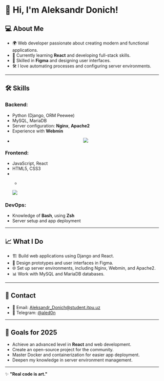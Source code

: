 # 👋 Hi, I'm Aleksandr Donich!

## 💻 About Me
- 🌍 Web developer passionate about creating modern and functional applications.  
- 🌱 Currently learning **React** and developing full-stack skills.  
- 🎨 Skilled in **Figma** and designing user interfaces.  
- 🛠 I love automating processes and configuring server environments.  

---

## 🛠 Skills
### Backend:
- Python (Django, ORM Peewee)
- MySQL, MariaDB
- Server configuration: **Nginx**, **Apache2**
- Experience with **Webmin**
- <p align="center">
  <a href="https://skillicons.dev">
    <img src="https://skillicons.dev/icons?i=git,django,python,docker,vim" />
  </a>
</p>

### Frontend:
- JavaScript, React
- HTML5, CSS3
- - <p align="center">
  <a href="https://skillicons.dev">
    <img src="https://skillicons.dev/icons?i=js,react,html,css" />
  </a>
</p>

### DevOps:
- Knowledge of **Bash**, using **Zsh**
- Server setup and app deployment  

---

## 📈 What I Do
- 🏗 Build web applications using Django and React.  
- 🎨 Design prototypes and user interfaces in Figma.  
- 🌐 Set up server environments, including Nginx, Webmin, and Apache2.  
- 📊 Work with MySQL and MariaDB databases.  

---

## 📩 Contact
- 📧 Email: [Aleksandr_Donich@student.itpu.uz](mailto:Aleksandr_Donich@student.itpu.uz)  
- 📱 Telegram: [@aled0n](https://t.me/aled0n)  

---

## 🚀 Goals for 2025
- Achieve an advanced level in **React** and web development.  
- Create an open-source project for the community.  
- Master Docker and containerization for easier app deployment.  
- Deepen my knowledge in server environment management.  

---

✨ **"Real code is art."**  
